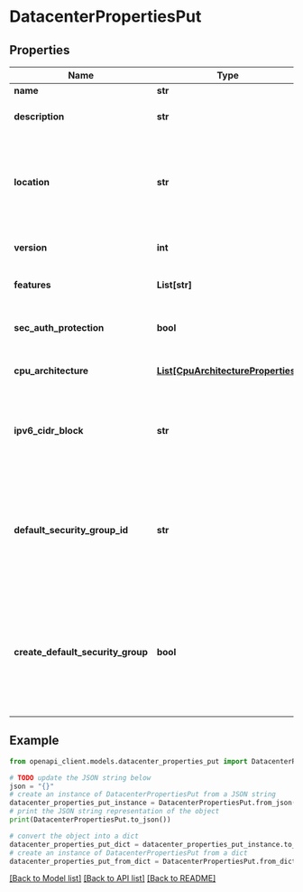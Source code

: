 # DatacenterPropertiesPut


## Properties

Name | Type | Description | Notes
------------ | ------------- | ------------- | -------------
**name** | **str** | The name of the  resource. | [optional] 
**description** | **str** | A description for the datacenter, such as staging, production. | [optional] 
**location** | **str** | The physical location where the datacenter will be created. This will be where all of your servers live. Property cannot be modified after datacenter creation (disallowed in update requests). | 
**version** | **int** | The version of the data center; incremented with every change. | [optional] [readonly] 
**features** | **List[str]** | List of features supported by the location where this data center is provisioned. | [optional] [readonly] 
**sec_auth_protection** | **bool** | Boolean value representing if the data center requires extra protection, such as two-step verification. | [optional] 
**cpu_architecture** | [**List[CpuArchitectureProperties]**](CpuArchitectureProperties.md) | Array of features and CPU families available in a location | [optional] [readonly] 
**ipv6_cidr_block** | **str** | This value is either &#39;null&#39; or contains an automatically-assigned /56 IPv6 CIDR block if IPv6 is enabled on this virtual data center. It can neither be changed nor removed. | [optional] [readonly] 
**default_security_group_id** | **str** | This will become the default security group for the datacenter, replacing the old one if already exists.  This security group must already exists prior to this request. Provide this field only if the &#x60;createDefaultSecurityGroup&#x60; field is missing. You cannot provide both of them | [optional] 
**create_default_security_group** | **bool** | If this field is set on true and this datacenter has no default security group then a default security group, with predefined rules, will be created for this datacenter. Default value is false.  Provide this field only if the &#x60;defaultSecurityGroupId&#x60; field is missing. You cannot provide both of them | [optional] 

## Example

```python
from openapi_client.models.datacenter_properties_put import DatacenterPropertiesPut

# TODO update the JSON string below
json = "{}"
# create an instance of DatacenterPropertiesPut from a JSON string
datacenter_properties_put_instance = DatacenterPropertiesPut.from_json(json)
# print the JSON string representation of the object
print(DatacenterPropertiesPut.to_json())

# convert the object into a dict
datacenter_properties_put_dict = datacenter_properties_put_instance.to_dict()
# create an instance of DatacenterPropertiesPut from a dict
datacenter_properties_put_from_dict = DatacenterPropertiesPut.from_dict(datacenter_properties_put_dict)
```
[[Back to Model list]](../README.md#documentation-for-models) [[Back to API list]](../README.md#documentation-for-api-endpoints) [[Back to README]](../README.md)


